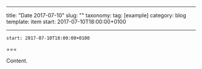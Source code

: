 
---
title: "Date 2017-07-10"
slug: ""
taxonomy:
tag: [example]
category: blog
template: item
start: 2017-07-10T18:00:00+0100

---

``start: 2017-07-10T18:00:00+0100``

===

Content.
